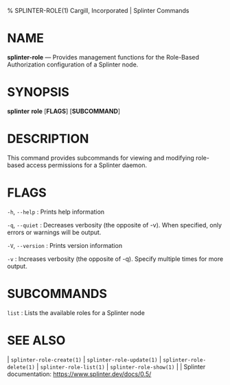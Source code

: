 % SPLINTER-ROLE(1) Cargill, Incorporated | Splinter Commands
<!--
  Copyright 2018-2021 Cargill Incorporated
  Licensed under Creative Commons Attribution 4.0 International License
  https://creativecommons.org/licenses/by/4.0/
-->

NAME
====

**splinter-role** — Provides management functions for the Role-Based
Authorization configuration of a Splinter node.

SYNOPSIS
========

**splinter** **role** \[**FLAGS**\] \[**SUBCOMMAND**\]

DESCRIPTION
===========

This command provides subcommands for viewing and modifying role-based access
permissions for a Splinter daemon.

FLAGS
=====

`-h`, `--help`
: Prints help information

`-q`, `--quiet`
: Decreases verbosity (the opposite of -v). When specified, only errors or
  warnings will be output.

`-V`, `--version`
: Prints version information

`-v`
: Increases verbosity (the opposite of -q). Specify multiple times for more
  output.

SUBCOMMANDS
===========

`list`
: Lists the available roles for a Splinter node

SEE ALSO
========
| `splinter-role-create(1)`
| `splinter-role-update(1)`
| `splinter-role-delete(1)`
| `splinter-role-list(1)`
| `splinter-role-show(1)`
|
| Splinter documentation: https://www.splinter.dev/docs/0.5/
